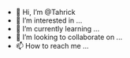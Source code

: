 - 👋 Hi, I’m @Tahrick
- 👀 I’m interested in ...
- 🌱 I’m currently learning ...
- 💞️ I’m looking to collaborate on ...
- 📫 How to reach me ...

<!---
Tahrick/Tahrick is a ✨ special ✨ repository because its `README.md` (this file) appears on your GitHub profile.
You can click the Preview link to take a look at your changes.
--->
